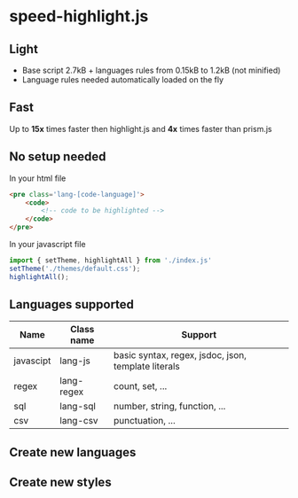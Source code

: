# speed-highlight.js

## Light

  * Base script 2.7kB + languages rules from 0.15kB to 1.2kB (not minified)
  * Language rules needed automatically loaded on the fly

## Fast

Up to **15x** times faster then highlight.js and **4x** times faster than prism.js

## No setup needed

In your html file
```html
<pre class='lang-[code-language]'>
	<code>
		<!-- code to be highlighted -->
	</code>
</pre>
```

In your javascript file
```js
import { setTheme, highlightAll } from './index.js'
setTheme('./themes/default.css');
highlightAll();
```

## Languages supported

| Name      | Class name | Support                                             |
| --------  | ---------- | -------                                             |
| javascipt | lang-js    | basic syntax, regex, jsdoc, json, template literals |
| regex     | lang-regex | count, set, ...                                     |
| sql       | lang-sql   | number, string, function, ...                       |
| csv       | lang-csv   | punctuation, ...                                    |

## Create new languages

## Create new styles
